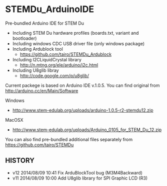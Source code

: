 STEMDu_ArduinoIDE
=================

Pre-bundled Arduino IDE for STEM Du
- Including STEM Du hardware profiles (boards.txt, variant and bootloader)
- Including windows CDC USB driver file (only windows package)
- Including Ardublock tool
  - https://github.com/tairo/STEMDu_Ardublock
- Including I2CLiquidCrystal library
  - http://n.mtng.org/ele/arduino/i2c.html
- Including U8glib libray
  - http://code.google.com/p/u8glib/

Current packege is based on Arduino IDE v.1.0.5. You can find original from http://arduino.cc/en/Main/Software

Windows
* http://www.stem-edulab.org/uploads/arduino-1.0.5-r2-stemdu12.zip 

MacOSX
* http://www.stem-edulab.org/uploads/Arduino_0105_for_STEM_Du_12.zip

You can also find pre-bundled additional files separately from https://github.com/tairo/STEMDu

HISTORY
-------
- v12 2014/08/09 10:41 Fix ArduBlockTool bug (M3M4Backward)
- v11 2014/08/09 10:00 Add U8glib library for SPI Graphic LCD (R3)
